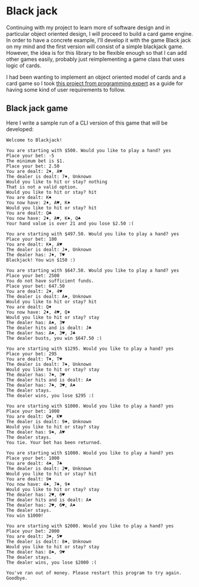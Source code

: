 # Black jack

Continuing with my project to learn more of software design and in particular object oriented design,
I will proceed to build a card game engine. In order to have a concrete example, I'll develop it with
the game Black jack on my mind and the first version will consist of a simple blackjack game. However,
the idea is for this library to be flexible enough so that I can add other games easily, probably just
reimplementing a game class that uses logic of cards.

I had been wanting to implement an object oriented model of cards and a card game so I took
[this project from programming expert](https://www.programmingexpert.io/projects/blackjack-card-game)
as a guide for having some kind of user requirements to follow.

## Black jack game

Here I write a sample run of a CLI version of this game that will be developed:

```
Welcome to Blackjack!

You are starting with $500. Would you like to play a hand? yes
Place your bet: -5
The minimum bet is $1.
Place your bet: 2.50
You are dealt: 2♦, A♥
The dealer is dealt: 7♦, Unknown
Would you like to hit or stay? nothing
That is not a valid option. 
Would you like to hit or stay? hit
You are dealt: K♠
You now have: 2♦, A♥, K♠
Would you like to hit or stay? hit
You are dealt: Q♣
You now have: 2♦, A♥, K♠, Q♣
Your hand value is over 21 and you lose $2.50 :(

You are starting with $497.50. Would you like to play a hand? yes
Place your bet: 100
You are dealt: K♦, A♥
The dealer is dealt: J♦, Unknown
The dealer has: J♦, T♥
Blackjack! You win $150 :)

You are starting with $647.50. Would you like to play a hand? yes
Place your bet: 2500
You do not have sufficient funds.
Place your bet: 647.50
You are dealt: 2♦, 4♥
The dealer is dealt: A♠, Unknown
Would you like to hit or stay? hit
You are dealt: Q♦
You now have: 2♦, 4♥, Q♦
Would you like to hit or stay? stay
The dealer has: A♠, 3♥
The dealer hits and is dealt: J♣
The dealer has: A♠, 3♥, J♣
The dealer busts, you win $647.50 :)

You are starting with $1295. Would you like to play a hand? yes
Place your bet: 295
You are dealt: T♦, T♥
The dealer is dealt: 7♠, Unknown
Would you like to hit or stay? stay
The dealer has: 7♠, 3♥
The dealer hits and is dealt: A♠
The dealer has: 7♠, 3♥, A♠
The dealer stays.
The dealer wins, you lose $295 :(

You are starting with $1000. Would you like to play a hand? yes
Place your bet: 1000
You are dealt: Q♦, K♥
The dealer is dealt: 9♠, Unknown
Would you like to hit or stay? stay
The dealer has: 9♠, A♥
The dealer stays.
You tie. Your bet has been returned.

You are starting with $1000. Would you like to play a hand? yes
Place your bet: 1000
You are dealt: 4♠, 7♣
The dealer is dealt: 2♥, Unknown
Would you like to hit or stay? hit
You are dealt: 9♦
You now have: 4♠, 7♣, 9♦
Would you like to hit or stay? stay
The dealer has: 2♥, 6♥
The dealer hits and is dealt: A♠
The dealer has: 2♥, 6♥, A♠
The dealer stays.
You win $1000!

You are starting with $2000. Would you like to play a hand? yes
Place your bet: 2000
You are dealt: 3♦, 5♥
The dealer is dealt: 8♠, Unknown
Would you like to hit or stay? stay
The dealer has: 8♠, 9♥
The dealer stays.
The dealer wins, you lose $2000 :(

You've ran out of money. Please restart this program to try again. Goodbye.
```
